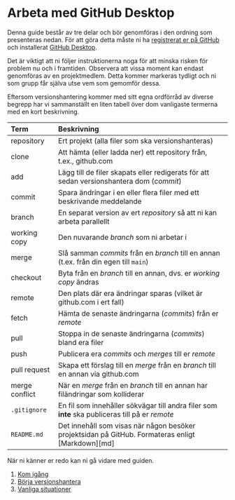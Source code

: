 # Arbeta med GitHub Desktop

Denna guide består av tre delar och bör genomföras i den ordning som presenteras
nedan. För att göra detta måste ni ha [registrerat er på
GitHub](https://github.com/join) och installerat [GitHub
Desktop](https://desktop.github.com).

Det är viktigt att ni följer instruktionerna noga för att minska risken för
problem nu och i framtiden. Observera att vissa moment kan endast genomföras av
en projektmedlem. Detta kommer markeras tydligt och ni som grupp får själva utse
vem som gemomför dessa.

Eftersom versionshantering kommer med sitt egna ordförråd av diverse begrepp har
vi sammanställt en liten tabell över dom vanligaste termerna med en kort
beskrivning.

| Term           | Beskrivning                                                                                       |
|:---------------|:--------------------------------------------------------------------------------------------------|
| repository     | Ert projekt (alla filer som ska versionshanteras)                                                 |
| clone          | Att hämta (eller ladda ner) ett repository från, t.ex., github.com                                |
| add            | Lägg till de filer skapats eller redigerats för att sedan versionshantera dom (*commit*)          |
| commit         | Spara ändringar i en eller flera filer med ett beskrivande meddelande                             |
| branch         | En separat version av ert *repository* så att ni kan arbeta parallellt                            |
| working copy   | Den nuvarande *branch* som ni arbetar i                                                           |
| merge          | Slå samman *commits* från en *branch* till en annan (t.ex. från din egen till `main`)             |
| checkout       | Byta från en *branch* till en annan, dvs. er *working copy* ändras                                |
| remote         | Den plats där era ändringar sparas (vilket är github.com i ert fall)                              |
| fetch          | Hämta de senaste ändringarna (*commits*) från er *remote*                                         |
| pull           | Stoppa in de senaste ändringarna (*commits*) bland era filer                                      |
| push           | Publicera era *commits* och *merges* till er *remote*                                             |
| pull request   | Skapa ett förslag till en *merge* från en *branch* till en annan via github.com                   |
| merge conflict | När en *merge* från en *branch* till en annan har filändringar som kolliderar                     |
| `.gitignore`   | En fil som innehåller sökvägar till andra filer som **inte** ska publiceras till på er *remote*   |
| `README.md`    | Det innehåll som visas när någon besöker projektsidan på GitHub. Formateras enligt [Markdown][md] |

När ni känner er redo kan ni gå vidare med guiden.

1. [Kom igång](getting-started.md)
2. [Börja versionshantera](how-to-version-control.md)
3. [Vanliga situationer](common-situations.md)
